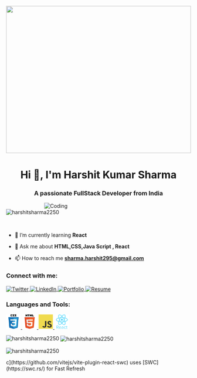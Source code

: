 <p align="center">
  <img src="https://camo.githubusercontent.com/5b1d292467a7b41f288e50d450674ef3cfb99862405c58b6d440957ae3519c22/68747470733a2f2f666972656261736573746f726167652e676f6f676c65617069732e636f6d2f76302f622f666c6578692d636f64696e672e61707073706f742e636f6d2f6f2f64656d706769372d35323066386435662d363364342d343435332d383832322d6462633134396165323766382e6769663f616c743d6d6564696126746f6b656e3d39316330633762322d393363332d343032392d623031312d316138373033633537333064" width="100%" height="400px">
</p>



<h1 align="center">Hi 👋, I'm Harshit Kumar Sharma</h1>
<h3 align="center">A passionate FullStack Developer from India</h3>
<img align="right" alt="Coding" width="400" src="https://cdn.dribbble.com/users/1162077/screenshots/3848914/programmer.gif">

<p align="left"> <img src="https://komarev.com/ghpvc/?username=harshitsharma2250&label=Profile%20views&color=0e75b6&style=flat" alt="harshitsharma2250" /> </p>

<p align="left"> <a href="https://twitter.com/" target="blank"><img src="https://img.shields.io/twitter/follow/?logo=twitter&style=for-the-badge" alt="" /></a> </p>

- 🌱 I’m currently learning **React**

- 💬 Ask me about **HTML,CSS,Java Script , React**

- 📫 How to reach me **sharma.harshit295@gmail.com**
</hr>
<h3 align="left">Connect with me:</h3>


<p align="left">
  <a href="https://twitter.com/sharmaharshit26" target="_blank">
    <img align="center" src="https://raw.githubusercontent.com/rahuldkjain/github-profile-readme-generator/master/src/images/icons/Social/twitter.svg" alt="Twitter" height="30" width="40" />
  </a>
  <a href="https://www.linkedin.com/in/harshit-sharma-552038236/" target="_blank">
    <img align="center" src="https://raw.githubusercontent.com/rahuldkjain/github-profile-readme-generator/master/src/images/icons/Social/linked-in-alt.svg" alt="LinkedIn" height="30" width="40" />
  </a>

  <a href="https://harshitsharma2250.github.io/Portfolio_Harshit/" target="_blank">
    <img align="center" src="https://as1.ftcdn.net/v2/jpg/02/06/97/26/1000_F_206972633_vMR6ssJsqtCTfktgFe68L0H5exFJLWL7.jpg" alt="Portfolio" height="40" width="40"/>
  </a>

  <a href="https://drive.google.com/file/d/1Ux2spd9K0RDzjszTeZH7qbMnSoaWVAtp/view?usp=drive_link" target="_blank">
    <img align="center" src="https://cdn3.vectorstock.com/i/1000x1000/12/07/resume-icon-vector-22391207.jpg" alt="Resume" height="30" width="40"/>
  </a>
</p>


<h3 align="left">Languages and Tools:</h3>
<p align="left"> <a href="https://www.w3schools.com/css/" target="_blank" rel="noreferrer"> <img src="https://raw.githubusercontent.com/devicons/devicon/master/icons/css3/css3-original-wordmark.svg" alt="css3" width="40" height="40"/> </a> <a href="https://www.w3.org/html/" target="_blank" rel="noreferrer"> <img src="https://raw.githubusercontent.com/devicons/devicon/master/icons/html5/html5-original-wordmark.svg" alt="html5" width="40" height="40"/> </a> <a href="https://developer.mozilla.org/en-US/docs/Web/JavaScript" target="_blank" rel="noreferrer"> <img src="https://raw.githubusercontent.com/devicons/devicon/master/icons/javascript/javascript-original.svg" alt="javascript" width="40" height="40"/> </a> <a href="https://reactjs.org/" target="_blank" rel="noreferrer"> <img src="https://raw.githubusercontent.com/devicons/devicon/master/icons/react/react-original-wordmark.svg" alt="react" width="40" height="40"/> </a> </p>




<p><img align="left" src="https://github-readme-stats.vercel.app/api/top-langs?username=harshitsharma2250&show_icons=true&locale=en&layout=compact" alt="harshitsharma2250" /></p>

<p>&nbsp;<img align="center" src="https://github-readme-stats.vercel.app/api?username=harshitsharma2250&show_icons=true&locale=en" alt="harshitsharma2250" /></p>

<p><img align="center" src="https://github-readme-streak-stats.herokuapp.com/?user=harshitsharma2250&" alt="harshitsharma2250" /></p>
c](https://github.com/vitejs/vite-plugin-react-swc) uses [SWC](https://swc.rs/) for Fast Refresh

